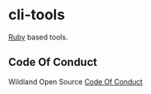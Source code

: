 # cli-tools
[Ruby](/ruby) based tools.

## Code Of Conduct
Wildland Open Source [Code Of Conduct](https://github.com/wildland/code-of-conduct)
